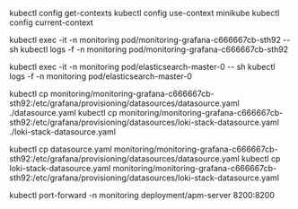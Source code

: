 kubectl config get-contexts
kubectl config use-context minikube
kubectl config current-context

kubectl exec -it -n monitoring pod/monitoring-grafana-c666667cb-sth92 -- sh
kubectl logs -f -n monitoring pod/monitoring-grafana-c666667cb-sth92

kubectl exec -it -n monitoring pod/elasticsearch-master-0 -- sh
kubectl logs -f -n monitoring pod/elasticsearch-master-0


kubectl cp monitoring/monitoring-grafana-c666667cb-sth92:/etc/grafana/provisioning/datasources/datasource.yaml ./datasource.yaml
kubectl cp monitoring/monitoring-grafana-c666667cb-sth92:/etc/grafana/provisioning/datasources/loki-stack-datasource.yaml ./loki-stack-datasource.yaml


kubectl cp datasource.yaml monitoring/monitoring-grafana-c666667cb-sth92:/etc/grafana/provisioning/datasources/datasource.yaml
kubectl cp loki-stack-datasource.yaml monitoring/monitoring-grafana-c666667cb-sth92:/etc/grafana/provisioning/datasources/loki-stack-datasource.yaml


kubectl port-forward -n monitoring deployment/apm-server 8200:8200
